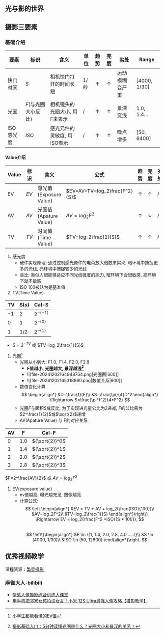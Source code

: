 ## 光与影的世界

## 摄影三要素

### 基础介绍

| 要素     | 标识           | 含义               | 单位  |   趋势    |   亮度    | 劣处      | Range          |
| ------ | ------------ | ---------------- | --- | :-----: | :-----: | ------- | -------------- |
| 快门时间   | $S$          | 相机快门打开的时间长短      | 1/秒 | &#8593; | &#8593; | 运动模糊变严重 | $[4000, 1/30]$ |
| 光圈     | $F$(与光圈大小反比) | 相机镜头的光圈大小, 用F来表示 | /   | &#8593; | &#8593; | 景深变浅    | 1.0, 1.4...    |
| ISO感光度 | $ISO$        | 感光元件的灵敏度, 用ISO表示 | /   | &#8593; | &#8593; | 噪点增多    | $[50, 6400]$   |

#### Value介绍

| Value | 标识   | 含义                   | 公式                            |   趋势    |   亮度    | 劣处  | Range        |
| ----- | ---- | -------------------- | ----------------------------- | :-----: | :-----: | --- | ------------ |
| EV    | $EV$ | 曝光值 (Exposure Value) | $EV=AV+TV=log_2\frac{F^2}{S}$ | &#8593; | &#8593; | /   | $[-4.0,4.0]$ |
| AV    | $AV$ | 光圈值 (Apature Value)  | $AV=log_2F^2$                 | &#8593; | &#8595; | /   | $[-4.0,4.0]$ |
| TV    | $TV$ | 时间值 (Time Value)     | $TV=log_2\frac{1}{S}$         | &#8593; | &#8593; | /   | $[-4.0,4.0]$ |

1. 感光度
    - 硬件实现原理: 通过控制感光原件的电荷放大倍数来实现, 暗环境中捕捉更多的光线, 亮环境中捕捉较少的光线
    - 类比: 类似人眼能够适应不同光线强度的能力, 暗环境下会很敏感, 亮环境下就不敏感
    - ISO 100被认为是基准值
1. TV(Time Value)

| TV  | S($s$) | Cal-S       |
| --- | ------ | ----------- |
| -1  | 2      | $2^{-(-1)}$ |
| 0   | 1      | $2^{-(0)}$  |
| 1   | 1/2    | $2^{-(1)}$  |

- $S=2^{-TV}$ 或 $TV=log_2\frac{1}{S}$

1. 光圈[^1]
    - 光圈从小到大: F1.0, F1.4, F2.0, F2.8
        - **F值越小, 光圈越大, 景深越浅[^2]**
		- ![[file-20241202164948764.png|光圈图|600]]
		- ![[file-20241202165318860.png|数值关系|600]]
    - 数值变化计算
        $$
        \begin{align*}
        &D=\frac{f}{F}\\
        &S=\frac{\pi}{4}D^2
        \end{align*}
        \Rightarrow S=\frac{\pi*f^2}{4*F^2}
        $$
    - 光圈$F$与面积$S$成反比, 为了实现进光量公比为2递减, $F$的公比需为$2^\frac{1}{2}$或$\sqrt{2}$递增
    - AV(Apature Value) 与 F的对应关系
    
AV|F|Cal-F
        -|-|-
        0|1.0|${\sqrt{2}}^0$
        1|1.4|${\sqrt{2}}^1$
        2|2.0|${\sqrt{2}}^2$
        3|2.8|${\sqrt{2}}^3$

$F=2^\frac{AV}{2}$ 或 $AV=log_2F^2$
1. EV(exposure value)
    - ev值越高, 曝光越充足, 图像越亮
    - 计算公式:
		$$
		\left.\begin{align*}
			&EV = TV + AV + log_2(\frac{ISO}{100})\\
			&AV=log_2F^2\\
			&TV=log_2\frac{1}{S}
		\end{align*}\right\} \Rightarrow EV = log_2{\frac{F^2 *ISO}{S * 100}},
		$$
      
		$$
		\left\{\begin{align*}
			&F \in \{1, 1.4, 2.0, 2.8, 4.0......\}\\
			&S \in (4000, 1/30)\\
			&ISO \in (50, 12800)
		\end{align*}\right.
		$$

## 优秀视频教学

课程资源：[繁星摄影](https://52fanxing.com/)

### 麻雀大人-bilibili

- [情感人像摄影综合训练大课堂](https://www.bilibili.com/cheese/play/ss669?csource=Hp_searchresult&spm_id_from=333.337.0.0)
- [用手机把邻家女孩拍成女友！小米 12S Ultra最强人像攻略【摄影教学】](https://www.bilibili.com/video/BV1oW4y117Vw/?vd_source=852d4ef8e14fcaf3d82391cb2461a178)


[^1]:[小学生都能看懂的EV值](https://zhuanlan.zhihu.com/p/577382204)
[^2]:[摄影基础入门：5分钟读懂光圈是什么？光圈大小和景深的关系！](https://zhuanlan.zhihu.com/p/617924826?utm_id=0)